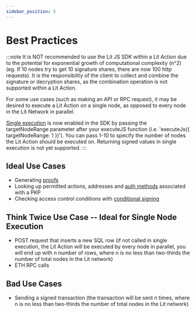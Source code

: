 ```yaml
---
sidebar_position: 5
---
```


# Best Practices

:::note
It is NOT recommended to use the Lit JS SDK within a Lit Action due to the potential for exponential growth of computational complexity (n^2) (eg. If 10 nodes try to get 10 signature shares, there are now 100 http requests). It is the responsibility of the client to collect and combine the signature or decryption shares, as the combination operation is not supported within a Lit Action.

For some use cases (such as making an API or RPC request), it may be desired to execute a Lit Action on a single node, as opposed to every node in the Lit Network in parallel.

[Single execution](../lit-actions/working-with-actions/single-execution) is now enabled in the SDK by passing the targetNodeRange parameter after your executeJS function (i.e. 'executeJs({ targetNodeRange: 1 })'). You can pass 1-10 to specify the number of nodes the Lit Action should be executed on. Returning signed values in single execution is not yet supported.
:::

## Ideal Use Cases 
- Generating [proofs](../lit-actions/intro#proofs)
- Looking up permitted actions, addresses and [auth methods](../pkp/auth-helpers) associated with a PKP
- Checking access control conditions with [conditional signing](lit-actions/working-with-actions/conditional-signing)

## Think Twice Use Case -- Ideal for Single Node Execution
- POST request that inserts a new SQL row (if not called in single execution, the Lit Action will be executed by every node in parallel, you will end up with n number of rows, where n is no less than two-thirds the number of total nodes in the Lit network)
- ETH RPC calls

## Bad Use Cases
- Sending a signed transaction (the transaction will be sent n times, where n is no less than two-thirds the number of total nodes in the Lit network)